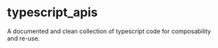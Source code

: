 # typescript_apis
A documented and clean collection of typescript code for composability and re-use. 
